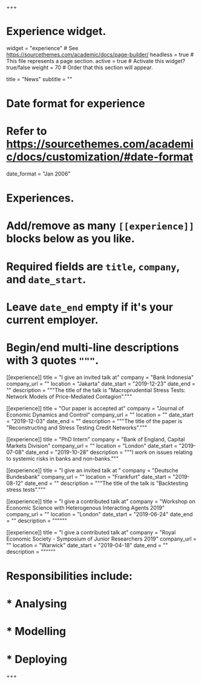 +++
# Experience widget.
widget = "experience"  # See https://sourcethemes.com/academic/docs/page-builder/
headless = true  # This file represents a page section.
active = true  # Activate this widget? true/false
weight = 70  # Order that this section will appear.

title = "News"
subtitle = ""

# Date format for experience
#   Refer to https://sourcethemes.com/academic/docs/customization/#date-format
date_format = "Jan 2006"

# Experiences.
#   Add/remove as many `[[experience]]` blocks below as you like.
#   Required fields are `title`, `company`, and `date_start`.
#   Leave `date_end` empty if it's your current employer.
#   Begin/end multi-line descriptions with 3 quotes `"""`.
[[experience]]
  title = "I give an invited talk at"
  company = "Bank Indonesia"
  company_url = ""
  location = "Jakarta"
  date_start = "2019-12-23"
  date_end = ""
  description = """The title of the talk is "Macroprudential Stress Tests: Network Models of Price-Mediated Contagion\"."""

[[experience]]
  title = "Our paper is accepted at"
  company = "Journal of Economic Dynamics and Control"
  company_url = ""
  location = ""
  date_start = "2019-12-03"
  date_end = ""
  description = """The title of the paper is "Reconstructing and Stress Testing Credit Networks\"."""

[[experience]]
  title = "PhD Intern"
  company = "Bank of England, Capital Markets Division"
  company_url = ""
  location = "London"
  date_start = "2019-07-08"
  date_end = "2019-10-28"
  description = """I work on issues relating to systemic risks in banks and non-banks."""

[[experience]]
  title = "I give an invited talk at "
  company = "Deutsche Bundesbank"
  company_url = ""
  location = "Frankfurt"
  date_start = "2019-08-12"
  date_end = ""
  description = """The title of the talk is "Backtesting stress tests\"."""

[[experience]]
  title = "I give a contributed talk at"
  company = "Workshop on Economic Science with Heterogenous Interacting Agents 2019"
  company_url = ""
  location = "London"
  date_start = "2019-06-24"
  date_end = ""
  description = """"""

[[experience]]
  title = "I give a contributed talk at"
  company = "Royal Economic Society - Symposium of Junior Researchers 2019"
  company_url = ""
  location = "Warwick"
  date_start = "2019-04-18"
  date_end = ""
  description = """"""



#  Responsibilities include:

#  * Analysing
#  * Modelling
#  * Deploying


+++
